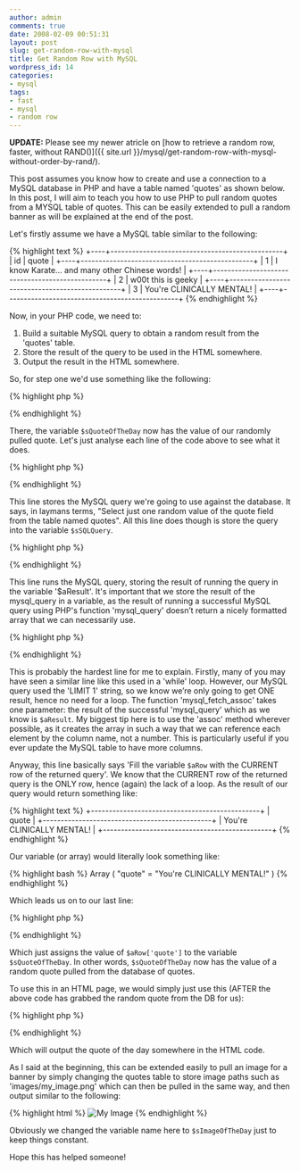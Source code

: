 ```yaml
---
author: admin
comments: true
date: 2008-02-09 00:51:31
layout: post
slug: get-random-row-with-mysql
title: Get Random Row with MySQL
wordpress_id: 14
categories:
- mysql
tags:
- fast
- mysql
- random row
---
```


**UPDATE:** Please see my newer atricle on [how to retrieve a random row, faster, without RAND()]({{ site.url }}/mysql/get-random-row-with-mysql-without-order-by-rand/).

This post assumes you know how to create and use a connection to a MySQL database in PHP and have a table named 'quotes' as shown below. In this post, I will aim to teach you how to use PHP to pull random quotes from a MYSQL table of quotes. This can be easily extended to pull a random banner as will be explained at the end of the post.

Let's firstly assume we have a MySQL table similar to the following:

{% highlight text %}
+----+------------------------------------------------+
| id | quote                                          |
+----+------------------------------------------------+
| 1  | I know Karate... and many other Chinese words! |
+----+------------------------------------------------+
| 2  | w00t this is geeky                             |
+----+------------------------------------------------+
| 3  | You're CLINICALLY MENTAL!                      |
+----+------------------------------------------------+
{% endhighlight %}

Now, in your PHP code, we need to:

1. Build a suitable MySQL query to obtain a random result from the 'quotes' table.
2. Store the result of the query to be used in the HTML somewhere.
3. Output the result in the HTML somewhere.

So, for step one we'd use something like the following:

{% highlight php %}
<?php
$sSQLQuery = "SELECT quote FROM quotes ORDER BY RAND() LIMIT 1";
$aResult = mysql_query($sSQLQuery);
$aRow = mysql_fetch_array($aResult, MYSQL_ASSOC);
$sQuoteOfTheDay = $aRow['quote'];
?>
{% endhighlight %}

There, the variable `$sQuoteOfTheDay` now has the value of our randomly pulled quote. Let's just analyse each line of the code above to see what it does.

{% highlight php %}
<?php
$sSQLQuery = "SELECT quote FROM quotes ORDER BY RAND() LIMIT 1";
?>
{% endhighlight %}

This line stores the MySQL query we're going to use against the database. It says, in laymans terms, "Select just one random value of the quote field from the table named quotes". All this line does though is store the query into the variable `$sSQLQuery`.

{% highlight php %}
<?php
$aResult = mysql_query($sSQLQuery);
?>
{% endhighlight %}

This line runs the MySQL query, storing the result of running the query in the variable '$aResult'. It's important that we store the result of the mysql_query in a variable, as the result of running a successful MySQL query using PHP's function 'mysql_query' doesn’t return a nicely formatted array that we can necessarily use.

{% highlight php %}
<?php
$aRow = mysql_fetch_assoc($aResult);
?>
{% endhighlight %}

This is probably the hardest line for me to explain. Firstly, many of you may have seen a similar line like this used in a 'while' loop. However, our MySQL query used the 'LIMIT 1' string, so we know we’re only going to get ONE result, hence no need for a loop. The function 'mysql_fetch_assoc' takes one parameter: the result of the successful 'mysql_query' which as we know is `$aResult`. My biggest tip here is to use the 'assoc' method wherever possible, as it creates the array in such a way that we can reference each element by the column name, not a number. This is particularly useful if you ever update the MySQL table to have more columns.

Anyway, this line basically says 'Fill the variable `$aRow` with the CURRENT row of the returned query'. We know that the CURRENT row of the returned query is the ONLY row, hence (again) the lack of a loop. As the result of our query would return something like:

{% highlight text %}
+-----------------------------------------------+
| quote                                         |
+-----------------------------------------------+
| You're CLINICALLY MENTAL!                     |
+-----------------------------------------------+
{% endhighlight %}

Our variable (or array) would literally look something like:

{% highlight bash %}
Array ( "quote" = "You're CLINICALLY MENTAL!" )
{% endhighlight %}

Which leads us on to our last line:

{% highlight php %}
<?php
$sQuoteOfTheDay = $aRow['quote'];
?>
{% endhighlight %}

Which just assigns the value of `$aRow['quote']` to the variable `$sQuoteOfTheDay`. In other words, `$sQuoteOfTheDay` now has the value of a random quote pulled from the database of quotes.

To use this in an HTML page, we would simply just use this (AFTER the above code has grabbed the random quote from the DB for us):

{% highlight php %}
<?php
echo $sQuoteOfTheDay;
?>
{% endhighlight %}

Which will output the quote of the day somewhere in the HTML code.

As I said at the beginning, this can be extended easily to pull an image for a banner by simply changing the quotes table to store image paths such as 'images/my_image.png' which can then be pulled in the same way, and then output similar to the following:

{% highlight html %}
![My Image](<?php print $sImageOfTheDay; ?>)
{% endhighlight %}

Obviously we changed the variable name here to `$sImageOfTheDay` just to keep things constant.

Hope this has helped someone!

